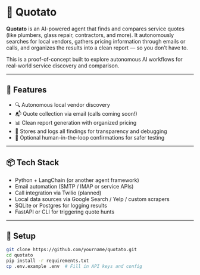 # 🥔 Quotato

**Quotato** is an AI-powered agent that finds and compares service quotes (like plumbers, glass repair, contractors, and more). It autonomously searches for local vendors, gathers pricing information through emails or calls, and organizes the results into a clean report — so you don’t have to.

This is a proof-of-concept built to explore autonomous AI workflows for real-world service discovery and comparison.

---

## 🚀 Features

- 🔍 Autonomous local vendor discovery
- 📬 Quote collection via email (calls coming soon!)
- 📊 Clean report generation with organized pricing
- 💾 Stores and logs all findings for transparency and debugging
- 🧠 Optional human-in-the-loop confirmations for safer testing

---

## 📦 Tech Stack

- Python + LangChain (or another agent framework)
- Email automation (SMTP / IMAP or service APIs)
- Call integration via Twilio (planned)
- Local data sources via Google Search / Yelp / custom scrapers
- SQLite or Postgres for logging results
- FastAPI or CLI for triggering quote hunts

---

## 🔧 Setup

```bash
git clone https://github.com/yourname/quotato.git
cd quotato
pip install -r requirements.txt
cp .env.example .env  # Fill in API keys and config
